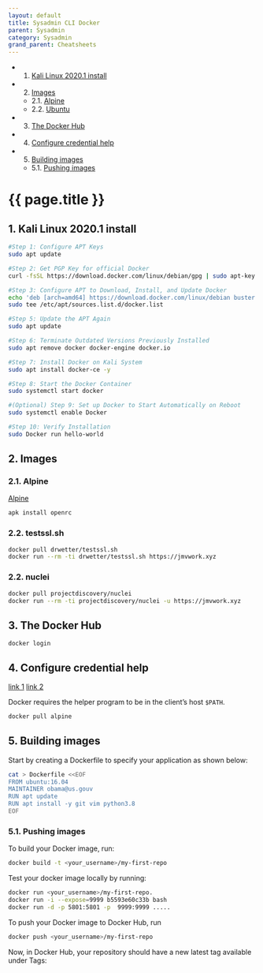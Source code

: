 ```yaml
---
layout: default
title: Sysadmin CLI Docker
parent: Sysadmin
category: Sysadmin
grand_parent: Cheatsheets
---
```


<!-- vscode-markdown-toc -->
* 1. [Kali Linux 2020.1 install](#KaliLinux2020.1install)
* 2. [Images](#Images)
	* 2.1. [Alpine](#Alpine)
	* 2.2. [Ubuntu](#Ubuntu)
* 3. [The Docker Hub](#TheDockerHub)
* 4. [Configure credential help](#Configurecredentialhelp)
* 5. [Building images](#Buildingimages)
	* 5.1. [Pushing images](#Pushingimages)

<!-- vscode-markdown-toc-config
	numbering=true
	autoSave=true
	/vscode-markdown-toc-config -->
<!-- /vscode-markdown-toc -->

# {{ page.title }}

##  1. <a name='KaliLinux2020.1install'></a>Kali Linux 2020.1 install

```bash
#Step 1: Configure APT Keys
sudo apt update

#Step 2: Get PGP Key for official Docker
curl -fsSL https://download.docker.com/linux/debian/gpg | sudo apt-key add -

#Step 3: Configure APT to Download, Install, and Update Docker
echo 'deb [arch=amd64] https://download.docker.com/linux/debian buster stable' |
sudo tee /etc/apt/sources.list.d/docker.list

#Step 5: Update the APT Again
sudo apt update

#Step 6: Terminate Outdated Versions Previously Installed
sudo apt remove docker docker-engine docker.io

#Step 7: Install Docker on Kali System
sudo apt install docker-ce -y

#Step 8: Start the Docker Container
sudo systemctl start docker

#(Optional) Step 9: Set up Docker to Start Automatically on Reboot
sudo systemctl enable Docker

#Step 10: Verify Installation
sudo Docker run hello-world
```

##  2. <a name='Images'></a>Images

###  2.1. <a name='Alpine'></a>Alpine

[Alpine](https://wiki.alpinelinux.org/wiki/Alpine_Linux_Init_System)

```sh
apk install openrc
```
###  2.2. <a name='testssl.sh'></a>testssl.sh

```sh
docker pull drwetter/testssl.sh
docker run --rm -ti drwetter/testssl.sh https://jmvwork.xyz
```

###  2.2. <a name='nuclei'></a>nuclei

```sh
docker pull projectdiscovery/nuclei
docker run --rm -ti projectdiscovery/nuclei -u https://jmvwork.xyz 
```
##  3. <a name='TheDockerHub'></a>The Docker Hub

```
docker login
```

##  4. <a name='Configurecredentialhelp'></a>Configure credential help

[link 1](https://github.com/docker/docker-credential-helpers/)
[link 2](https://docs.docker.com/engine/reference/commandline/login/#credentials-store)

Docker requires the helper program to be in the client’s host `$PATH`.

```sh
docker pull alpine
```

##  5. <a name='Buildingimages'></a>Building images

Start by creating a Dockerfile to specify your application as shown below:

```sh
cat > Dockerfile <<EOF
FROM ubuntu:16.04
MAINTAINER obama@us.gouv
RUN apt update
RUN apt install -y git vim python3.8
EOF
```

###  5.1. <a name='Pushingimages'></a>Pushing images

To build your Docker image, run:

```sh
docker build -t <your_username>/my-first-repo 
```

Test your docker image locally by running:
```sh
docker run <your_username>/my-first-repo.
docker run -i --expose=9999 b5593e60c33b bash
docker run -d -p 5801:5801 -p  9999:9999 .....
```

To push your Docker image to Docker Hub, run 
```sh
docker push <your_username>/my-first-repo 
```

Now, in Docker Hub, your repository should have a new latest tag available under Tags:

